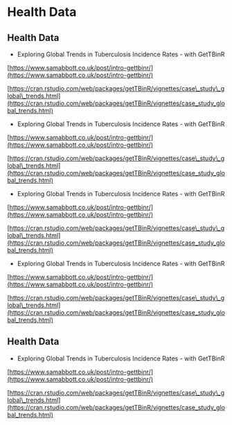 # Health Data

## Health Data

* Exploring Global Trends in Tuberculosis Incidence Rates - with GetTBinR

[https://www.samabbott.co.uk/post/intro-gettbinr/](https://www.samabbott.co.uk/post/intro-gettbinr/)

[https://cran.rstudio.com/web/packages/getTBinR/vignettes/case\_study\_global\_trends.html](https://cran.rstudio.com/web/packages/getTBinR/vignettes/case_study_global_trends.html)

* Exploring Global Trends in Tuberculosis Incidence Rates - with GetTBinR

[https://www.samabbott.co.uk/post/intro-gettbinr/](https://www.samabbott.co.uk/post/intro-gettbinr/)

[https://cran.rstudio.com/web/packages/getTBinR/vignettes/case\_study\_global\_trends.html](https://cran.rstudio.com/web/packages/getTBinR/vignettes/case_study_global_trends.html)

* Exploring Global Trends in Tuberculosis Incidence Rates - with GetTBinR

[https://www.samabbott.co.uk/post/intro-gettbinr/](https://www.samabbott.co.uk/post/intro-gettbinr/)

[https://cran.rstudio.com/web/packages/getTBinR/vignettes/case\_study\_global\_trends.html](https://cran.rstudio.com/web/packages/getTBinR/vignettes/case_study_global_trends.html)

* Exploring Global Trends in Tuberculosis Incidence Rates - with GetTBinR

[https://www.samabbott.co.uk/post/intro-gettbinr/](https://www.samabbott.co.uk/post/intro-gettbinr/)

[https://cran.rstudio.com/web/packages/getTBinR/vignettes/case\_study\_global\_trends.html](https://cran.rstudio.com/web/packages/getTBinR/vignettes/case_study_global_trends.html)

## Health Data

* Exploring Global Trends in Tuberculosis Incidence Rates - with GetTBinR

[https://www.samabbott.co.uk/post/intro-gettbinr/](https://www.samabbott.co.uk/post/intro-gettbinr/)

[https://cran.rstudio.com/web/packages/getTBinR/vignettes/case\_study\_global\_trends.html](https://cran.rstudio.com/web/packages/getTBinR/vignettes/case_study_global_trends.html)

